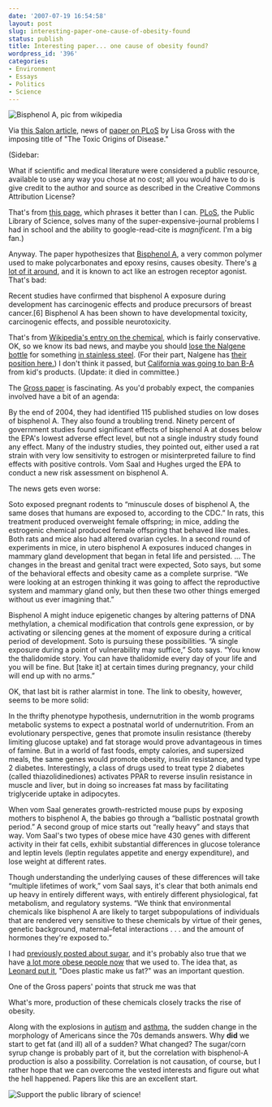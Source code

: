 ```yaml
---
date: '2007-07-19 16:54:58'
layout: post
slug: interesting-paper-one-cause-of-obesity-found
status: publish
title: Interesting paper... one cause of obesity found?
wordpress_id: '396'
categories:
- Environment
- Essays
- Politics
- Science
---
```



![Bisphenol A, pic from wikipedia](http://www.phfactor.net/wp-pics/250px-Bisphenol_A.svg.png)


Via [this Salon article](http://www.salon.com/tech/htww/2007/07/16/obesity/index.html), news of [paper on PLoS](http://biology.plosjournals.org/perlserv/?request=get-document&doi=10.1371/journal.pbio.0050193) by Lisa Gross with the imposing title of "The Toxic Origins of Disease."

(Sidebar: 


> 
What if scientific and medical literature were considered a public resource, available to use any way you chose at no cost; all you would have to do is give credit to the author and source as described in the Creative Commons Attribution License?




That's from [this page](http://www.emergiblog.com/2007/07/the-public-library-of-science.html), which phrases it better than I can. [PLoS](http://www.plos.org/), the Public Library of Science, solves many of the super-expensive-journal problems I had in school and the ability to google-read-cite is _magnificent._ I'm a big fan.)

Anyway. The paper hypothesizes that [Bisphenol A](http://en.wikipedia.org/wiki/Bisphenol_a), a very common polymer used to make polycarbonates and epoxy resins, causes obesity. There's [a lot of it around](http://biology.plosjournals.org/perlserv/?request=get-document&doi=10.1371%2Fjournal.pbio.0050200), and it is known to act like an estrogen receptor agonist. That's bad:



> 
Recent studies have confirmed that bisphenol A exposure during development has carcinogenic effects and produce precursors of breast cancer.[6] Bisphenol A has been shown to have developmental toxicity, carcinogenic effects, and possible neurotoxicity. 



That's from [Wikipedia's entry on the chemical](http://en.wikipedia.org/wiki/Bisphenol_a), which is fairly conservative. OK, so we know its bad news, and maybe you should [lose the Nalgene bottle](http://en.wikipedia.org/wiki/Nalgene) for something [in stainless steel](http://www.amazon.com/Klean-Kanteen-Stainless-Steel-Bottles/dp/B000GF9GLI). (For their part, Nalgene has [their position here.](http://www.nalgenelabware.com/techdata/technical/phthalates.asp)) I don't think it passed, but [California was going to ban B-A](http://sfgate.com/cgi-bin/article.cgi?f=/c/a/2005/03/31/BAGIOC13FM1.DTL) from kid's products. (Update: it died in committee.)

The [Gross paper](http://biology.plosjournals.org/perlserv/?request=get-document&doi=10.1371/journal.pbio.0050193) is fascinating. As you'd probably expect, the companies involved have a bit of an agenda:


> 
By the end of 2004, they had identified 115 published studies on low doses of bisphenol A. They also found a troubling trend. Ninety percent of government studies found significant effects of bisphenol A at doses below the EPA's lowest adverse effect level, but not a single industry study found any effect. Many of the industry studies, they pointed out, either used a rat strain with very low sensitivity to estrogen or misinterpreted failure to find effects with positive controls. Vom Saal and Hughes urged the EPA to conduct a new risk assessment on bisphenol A.




The news gets even worse:



> 
Soto exposed pregnant rodents to “minuscule doses of bisphenol A, the same doses that humans are exposed to, according to the CDC.” In rats, this treatment produced overweight female offspring; in mice, adding the estrogenic chemical produced female offspring that behaved like males. Both rats and mice also had altered ovarian cycles. In a second round of experiments in mice, in utero bisphenol A exposures induced changes in mammary gland development that began in fetal life and persisted.
...
The changes in the breast and genital tract were expected, Soto says, but some of the behavioral effects and obesity came as a complete surprise. “We were looking at an estrogen thinking it was going to affect the reproductive system and mammary gland only, but then these two other things emerged without us ever imagining that.”

Bisphenol A might induce epigenetic changes by altering patterns of DNA methylation, a chemical modification that controls gene expression, or by activating or silencing genes at the moment of exposure during a critical period of development. Soto is pursuing these possibilities. “A single exposure during a point of vulnerability may suffice,” Soto says. “You know the thalidomide story. You can have thalidomide every day of your life and you will be fine. But [take it] at certain times during pregnancy, your child will end up with no arms.”




OK, that last bit is rather alarmist in tone. The link to obesity, however, seems to be more solid:



> 
In the thrifty phenotype hypothesis, undernutrition in the womb programs metabolic systems to expect a postnatal world of undernutrition. From an evolutionary perspective, genes that promote insulin resistance (thereby limiting glucose uptake) and fat storage would prove advantageous in times of famine. But in a world of fast foods, empty calories, and supersized meals, the same genes would promote obesity, insulin resistance, and type 2 diabetes. Interestingly, a class of drugs used to treat type 2 diabetes (called thiazolidinediones) activates PPAR to reverse insulin resistance in muscle and liver, but in doing so increases fat mass by facilitating triglyceride uptake in adipocytes.

When vom Saal generates growth-restricted mouse pups by exposing mothers to bisphenol A, the babies go through a “ballistic postnatal growth period.” A second group of mice starts out “really heavy” and stays that way. Vom Saal's two types of obese mice have 430 genes with different activity in their fat cells, exhibit substantial differences in glucose tolerance and leptin levels (leptin regulates appetite and energy expenditure), and lose weight at different rates.

Though understanding the underlying causes of these differences will take “multiple lifetimes of work,” vom Saal says, it's clear that both animals end up heavy in entirely different ways, with entirely different physiological, fat metabolism, and regulatory systems. “We think that environmental chemicals like bisphenol A are likely to target subpopulations of individuals that are rendered very sensitive to these chemicals by virtue of their genes, genetic background, maternal–fetal interactions . . . and the amount of hormones they're exposed to.”




I had [previously posted about sugar](http://www.phfactor.net/wp/2007/02/25/sugar-the-opiate-of-our-times/), and it's probably also true that we have [a lot more obese people now](http://www.msnbc.msn.com/id/14415766/) that we used to. The idea that, as [Leonard put it](http://www.salon.com/tech/htww/2007/07/16/obesity/index.html), "Does plastic make us fat?" was an important question.

One of the Gross papers' points that struck me was that



> 
What's more, production of these chemicals closely tracks the rise of obesity.




Along with the explosions in [autism](http://en.wikipedia.org/wiki/Autism) and [asthma](http://en.wikipedia.org/wiki/Asthma), the sudden change in the morphology of Americans since the 70s demands answers. Why **did** we start to get fat (and ill) all of a sudden? What changed? The sugar/corn syrup change is probably part of it, but the correlation with bisphenol-A production is also a possibility. Correlation is not causation, of course, but I rather hope that we can overcome the vested interests and figure out what the hell happened. Papers like this are an excellent start.


![Support the public library of science!](http://www.phfactor.net/wp-pics/support_plos_100x157.jpg)
